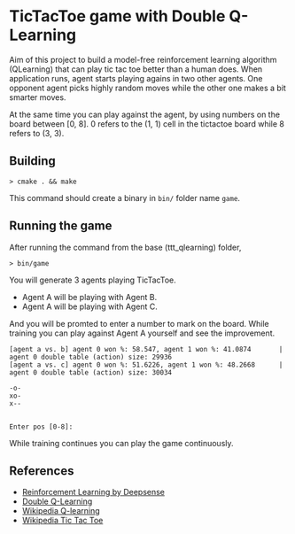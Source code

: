 # TicTacToe game with Double Q-Learning

Aim of this project to build a model-free reinforcement learning algorithm (QLearning) that can play tic tac toe 
better than a human does. When application runs, agent starts playing agains in two other agents. One opponent agent picks highly random moves while the other one makes a bit smarter moves.

At the same time you can play against the agent, by using numbers on the board between [0, 8]. 0 refers to the (1, 1) cell in the tictactoe board while 8 refers to (3, 3).

## Building

```
> cmake . && make
```
This command should create a binary in `bin/` folder name `game`.

## Running the game
After running the command from the base (ttt_qlearning) folder,

```
> bin/game
```

You will generate 3 agents playing TicTacToe.
- Agent A will be playing with Agent B.
- Agent A will be playing with Agent C.

And you will be promted to enter a number to mark on the board. While training you can play against Agent A yourself and see the improvement.

```
[agent a vs. b]	agent 0 won %: 58.547, agent 1 won %: 41.0874		| agent 0 double table (action) size: 29936
[agent a vs. c]	agent 0 won %: 51.6226, agent 1 won %: 48.2668		| agent 0 double table (action) size: 30034

-o-
xo-
x--


Enter pos [0-8]: 
```

While training continues you can play the game continuously.

## References
- [Reinforcement Learning by Deepsense](https://deepsense.ai/what-is-reinforcement-learning-the-complete-guide/)
- [Double Q-Learning](https://towardsdatascience.com/double-q-learning-the-easy-way-a924c4085ec3)
- [Wikipedia Q-learning](https://en.wikipedia.org/wiki/Q-learning)
- [Wikipedia Tic Tac Toe](https://en.wikipedia.org/wiki/Tic-tac-toe)
